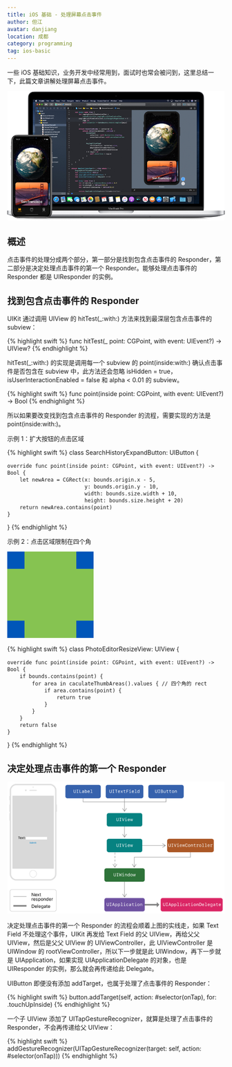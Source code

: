 ```yaml
---
title: iOS 基础 - 处理屏幕点击事件
author: 但江
avatar: danjiang
location: 成都 
category: programming
tag: ios-basic
---
```


一些 iOS 基础知识，业务开发中经常用到，面试时也常会被问到，这里总结一下，此篇文章讲解处理屏幕点击事件。

![Apple Develop Xcode](/images/apple-develop-xcode.jpg)

## 概述

点击事件的处理分成两个部分，第一部分是找到包含点击事件的 Responder，第二部分是决定处理点击事件的第一个 Responder。能够处理点击事件的 Responder 都是 UIResponder 的实例。

## 找到包含点击事件的 Responder

UIKit 通过调用 UIView 的 hitTest(_:with:) 方法来找到最深层包含点击事件的 subview：

{% highlight swift %}
func hitTest(_ point: CGPoint, with event: UIEvent?) -> UIView?
{% endhighlight %}

hitTest(_:with:) 的实现是调用每一个 subview 的 point(inside:with:) 确认点击事件是否包含在 subview 中，此方法还会忽略 isHidden = true，isUserInteractionEnabled = false 和 alpha < 0.01 的 subview。

{% highlight swift %}
func point(inside point: CGPoint, with event: UIEvent?) -> Bool
{% endhighlight %}

所以如果要改变找到包含点击事件的 Responder 的流程，需要实现的方法是 point(inside:with:)。

示例 1：扩大按钮的点击区域

{% highlight swift %}
class SearchHistoryExpandButton: UIButton {
    
    override func point(inside point: CGPoint, with event: UIEvent?) -> Bool {
        let newArea = CGRect(x: bounds.origin.x - 5,
                             y: bounds.origin.y - 10,
                             width: bounds.size.width + 10,
                             height: bounds.size.height + 20)
        return newArea.contains(point)
    }
    
}
{% endhighlight %}

示例 2：点击区域限制在四个角

![Square with Corners](/images/square-with-corners.png)

{% highlight swift %}
class PhotoEditorResizeView: UIView {

    override func point(inside point: CGPoint, with event: UIEvent?) -> Bool {
        if bounds.contains(point) {
            for area in caculateThumbAreas().values { // 四个角的 rect
                if area.contains(point) {
                    return true
                }
            }
        }
        return false
    }

}
{% endhighlight %}

## 决定处理点击事件的第一个 Responder

![iOS Responder Chains](/images/ios-responder-chains.png)

决定处理点击事件的第一个 Responder 的流程会顺着上图的实线走，如果 Text Field 不处理这个事件，UIKit 再发给 Text Field 的父 UIView，再给父父 UIView，然后是父父 UIView 的 UIViewController，此 UIViewController 是 UIWindow 的 rootViewController，所以下一步就是此 UIWindow，再下一步就是 UIApplication，如果实现 UIApplicationDelegate 的对象，也是 UIResponder 的实例，那么就会再传递给此 Delegate。

UIButton 即便没有添加 addTarget，也属于处理了点击事件的 Responder：

{% highlight swift %}
button.addTarget(self, action: #selector(onTap), for: .touchUpInside)
{% endhighlight %}

一个子 UIView 添加了 UITapGestureRecognizer，就算是处理了点击事件的 Responder，不会再传递给父 UIView：

{% highlight swift %}
addGestureRecognizer(UITapGestureRecognizer(target: self, action: #selector(onTap)))
{% endhighlight %}